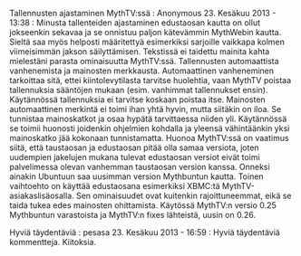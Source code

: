 <!--
Title: MythTV
Template: comments
-->

Tallennusten ajastaminen MythTV:ssä
:   Anonymous 23. Kesäkuu 2013 - 13:38
:   Minusta tallenteiden ajastaminen edustaosan kautta on ollut jokseenkin 
    sekavaa ja se onnistuu paljon kätevämmin MythWebin kautta. Sieltä saa myös 
    helposti määritettyä esimerkiksi sarjoille vaikkapa kolmen viimeisimmän jakson 
    säilyttämisen. Tekstissä ei taidettu mainita kahta mielestäni parasta 
    ominaisuutta MythTV:ssä. Tallennusten automaattista vanhenemista ja mainosten 
    merkkausta. Automaattinen vanheneminen tarkoittaa sitä, ettei kiintolevytilasta 
    tarvitse huolehtia, vaan MythTV poistaa tallennuksia sääntöjen mukaan (esim. 
    vanhimmat tallennukset ensin). Käytännössä tallennuksia ei tarvitse koskaan 
    poistaa itse. Mainosten automaattinen merkintä ei toimi ihan yhtä hyvin, mutta 
    siitäkin on iloa. Se tunnistaa mainoskatkot ja osaa hypätä tarvittaessa niiden 
    yli. Käytännössä se toimii huonosti joidenkin ohjelmien kohdalla ja yleensä 
    vähintäänkin yksi mainoskatko jää kokonaan tunnistamatta. Huonoa MythTV:ssä on 
    vaatimus siitä, että taustaosan ja edustaosan pitää olla samaa versiota, joten 
    uudempien jakelujen mukana tulevat edustaosan versiot eivät toimi palvelimessa 
    olevan vanhemman taustaosan version kanssa. Onneksi ainakin Ubuntuun saa 
    uusimman version Mythbuntun kautta. Toinen vaihtoehto on käyttää edustaosana 
    esimerkiksi XBMC:tä MythTV-asiakaslisäosalla. Sen ominaisuudet ovat kuitenkin 
    rajoittuneemmat, eikä se taida tukea edes mainosten ohittamista. Käytössä 
    MythTV:n versio 0.25 Mythbuntun varastoista ja MythTV:n fixes lähteistä, uusin 
    on 0.26.

Hyviä täydentäviä
:   pesasa 23. Kesäkuu 2013 - 16:59
:   Hyviä täydentäviä kommentteja. Kiitoksia.